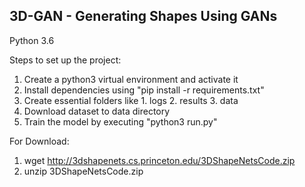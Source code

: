 ## 3D-GAN - Generating Shapes Using GANs

Python 3.6

Steps to set up the project:
1. Create a python3 virtual environment and activate it
2. Install dependencies using "pip install -r requirements.txt"
3. Create essential folders like 1. logs 2. results 3. data
4. Download dataset to data directory
5. Train the model by executing "python3 run.py"

For Download:
1. wget http://3dshapenets.cs.princeton.edu/3DShapeNetsCode.zip
2. unzip 3DShapeNetsCode.zip
